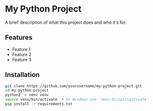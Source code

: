 # My Python Project

A brief description of what this project does and who it's for.

## Features

- Feature 1
- Feature 2
- Feature 3

## Installation

```bash
git clone https://github.com/yourusername/my-python-project.git
cd my-python-project
python3 -m venv venv
source venv/bin/activate  # On Windows use `venv\Scripts\activate`
pip install -r requirements.txt
